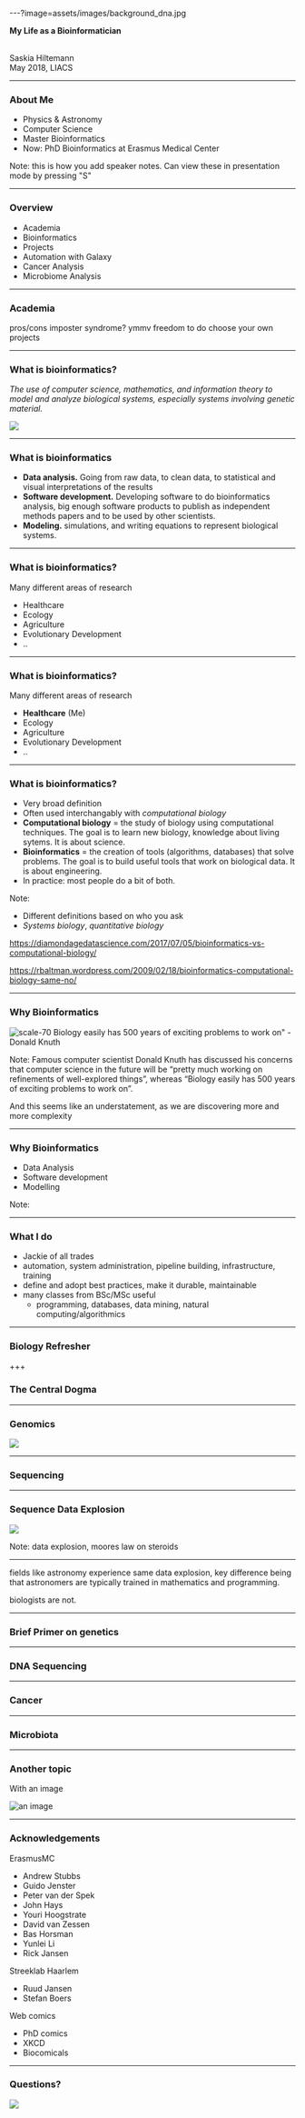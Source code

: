 ---?image=assets/images/background_dna.jpg
<div class="right white">
<strong>My Life as a Bioinformatician</strong><br/><br/>

Saskia Hiltemann<br/>
May 2018, LIACS
</div>

---

### About Me

- Physics & Astronomy
- Computer Science
- Master Bioinformatics
- Now: PhD Bioinformatics at Erasmus Medical Center

Note:
this is how you add speaker notes. Can view these in presentation mode by pressing "S"

---

### Overview

- Academia
- Bioinformatics
- Projects
 - Automation with Galaxy
 - Cancer Analysis
 - Microbiome Analysis

---
### Academia

pros/cons
imposter syndrome?
ymmv
freedom to do choose your own projects

---
### What is bioinformatics?

*The use of computer science, mathematics, and information theory to model and analyze biological systems, especially systems involving genetic material.*

![](assets/images/bioinformatics/venn.png)

---
### What is bioinformatics

- **Data analysis.** Going from raw data, to clean data, to statistical and visual interpretations of the results
- **Software development.** Developing software to do bioinformatics analysis, big enough software products to publish as independent methods papers and to be used by other scientists.
- **Modeling.** simulations, and writing equations to represent biological systems.

---
### What is bioinformatics?

Many different areas of research
- Healthcare
- Ecology
- Agriculture
- Evolutionary Development
- ..

---

### What is bioinformatics?

Many different areas of research
- **Healthcare** (Me)
- Ecology
- Agriculture
- Evolutionary Development
- ..

---

### What is bioinformatics?

- Very broad definition
- Often used interchangably with *computational biology*
- **Computational biology** = the study of biology using computational techniques.  The goal is to learn new biology, knowledge about living sytems. It is about science.
- **Bioinformatics** = the creation of tools (algorithms, databases) that solve problems. The goal is to build useful tools that work on biological data. It is about engineering.
- In practice: most people do a bit of both.

Note:
- Different definitions based on who you ask
- *Systems biology*, *quantitative biology*

https://diamondagedatascience.com/2017/07/05/bioinformatics-vs-computational-biology/

https://rbaltman.wordpress.com/2009/02/18/bioinformatics-computational-biology-same-no/


---
### Why Bioinformatics

![scale-70 Biology easily has 500 years of exciting problems to work on" - Donald Knuth](assets/images/cartoons/donald-knuth-quote.jpg)

Note:
Famous computer scientist Donald Knuth has discussed his concerns that computer science in the future will be “pretty much working on refinements of well-explored things”, whereas “Biology easily has 500 years of exciting problems to work on”.

And this seems like an understatement, as we are discovering more and more complexity

---

### Why Bioinformatics

- Data Analysis
- Software development
- Modelling

Note:

---

### What I do

- Jackie of all trades
- automation, system administration, pipeline building, infrastructure, training
- define and adopt best practices, make it durable, maintainable
- many classes from BSc/MSc useful
  - programming, databases, data mining, natural computing/algorithmics

---

### Biology Refresher

+++

### The Central Dogma


---
### Genomics

![](assets/images/bioinformatics/whatisbioinf.png)

---

### Sequencing

---

### Sequence Data Explosion

![](assets/images/bioinformatics/sequencing_explosion.jpg)

Note:
data explosion, moores law on steroids

---

fields like astronomy experience same data explosion, key difference being that astronomers are typically trained in mathematics and programming.

biologists are not.

---

### Brief Primer on genetics

---
### DNA Sequencing


---
### Cancer


---
### Microbiota

---

### Another topic

With an image

![an image](https://imgs.xkcd.com/comics/dna.png)

---

### Acknowledgements

ErasmusMC
- Andrew Stubbs
- Guido Jenster
- Peter van der Spek
- John Hays
- Youri Hoogstrate
- David van Zessen
- Bas Horsman
- Yunlei Li
- Rick Jansen

Streeklab Haarlem
- Ruud Jansen
- Stefan Boers

Web comics
- PhD comics
- XKCD
- Biocomicals

---

### Questions?

![](assets/images/questions.jpg)

